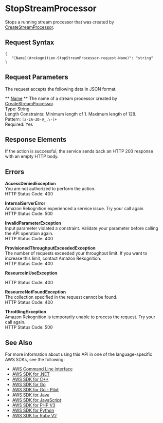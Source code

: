 # StopStreamProcessor<a name="API_StopStreamProcessor"></a>

Stops a running stream processor that was created by [CreateStreamProcessor](API_CreateStreamProcessor.md)\.

## Request Syntax<a name="API_StopStreamProcessor_RequestSyntax"></a>

```
{
   "[Name](#rekognition-StopStreamProcessor-request-Name)": "string"
}
```

## Request Parameters<a name="API_StopStreamProcessor_RequestParameters"></a>

The request accepts the following data in JSON format\.

 ** [Name](#API_StopStreamProcessor_RequestSyntax) **   <a name="rekognition-StopStreamProcessor-request-Name"></a>
The name of a stream processor created by [CreateStreamProcessor](API_CreateStreamProcessor.md)\.  
Type: String  
Length Constraints: Minimum length of 1\. Maximum length of 128\.  
Pattern: `[a-zA-Z0-9_.\-]+`   
Required: Yes

## Response Elements<a name="API_StopStreamProcessor_ResponseElements"></a>

If the action is successful, the service sends back an HTTP 200 response with an empty HTTP body\.

## Errors<a name="API_StopStreamProcessor_Errors"></a>

 **AccessDeniedException**   
You are not authorized to perform the action\.  
HTTP Status Code: 400

 **InternalServerError**   
Amazon Rekognition experienced a service issue\. Try your call again\.  
HTTP Status Code: 500

 **InvalidParameterException**   
Input parameter violated a constraint\. Validate your parameter before calling the API operation again\.  
HTTP Status Code: 400

 **ProvisionedThroughputExceededException**   
The number of requests exceeded your throughput limit\. If you want to increase this limit, contact Amazon Rekognition\.  
HTTP Status Code: 400

 **ResourceInUseException**   
  
HTTP Status Code: 400

 **ResourceNotFoundException**   
The collection specified in the request cannot be found\.  
HTTP Status Code: 400

 **ThrottlingException**   
Amazon Rekognition is temporarily unable to process the request\. Try your call again\.  
HTTP Status Code: 500

## See Also<a name="API_StopStreamProcessor_SeeAlso"></a>

For more information about using this API in one of the language\-specific AWS SDKs, see the following:
+  [AWS Command Line Interface](https://docs.aws.amazon.com/goto/aws-cli/rekognition-2016-06-27/StopStreamProcessor) 
+  [AWS SDK for \.NET](https://docs.aws.amazon.com/goto/DotNetSDKV3/rekognition-2016-06-27/StopStreamProcessor) 
+  [AWS SDK for C\+\+](https://docs.aws.amazon.com/goto/SdkForCpp/rekognition-2016-06-27/StopStreamProcessor) 
+  [AWS SDK for Go](https://docs.aws.amazon.com/goto/SdkForGoV1/rekognition-2016-06-27/StopStreamProcessor) 
+  [AWS SDK for Go \- Pilot](https://docs.aws.amazon.com/goto/SdkForGoPilot/rekognition-2016-06-27/StopStreamProcessor) 
+  [AWS SDK for Java](https://docs.aws.amazon.com/goto/SdkForJava/rekognition-2016-06-27/StopStreamProcessor) 
+  [AWS SDK for JavaScript](https://docs.aws.amazon.com/goto/AWSJavaScriptSDK/rekognition-2016-06-27/StopStreamProcessor) 
+  [AWS SDK for PHP V3](https://docs.aws.amazon.com/goto/SdkForPHPV3/rekognition-2016-06-27/StopStreamProcessor) 
+  [AWS SDK for Python](https://docs.aws.amazon.com/goto/boto3/rekognition-2016-06-27/StopStreamProcessor) 
+  [AWS SDK for Ruby V2](https://docs.aws.amazon.com/goto/SdkForRubyV2/rekognition-2016-06-27/StopStreamProcessor) 